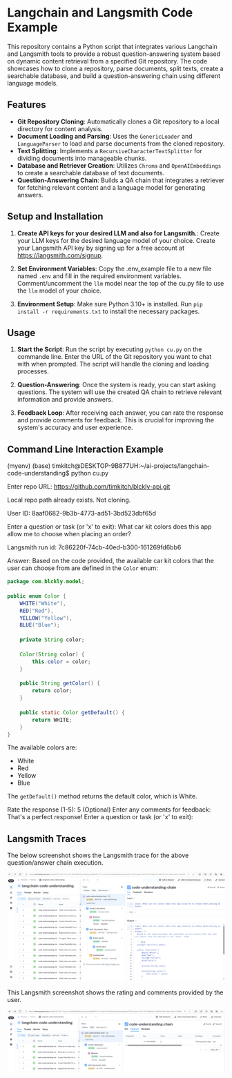 # Langchain and Langsmith Code Example

This repository contains a Python script that integrates various Langchain and Langsmith tools to provide a robust question-answering system based on dynamic content retrieval from a specified Git repository. The code showcases how to clone a repository, parse documents, split texts, create a searchable database, and build a question-answering chain using different language models.

## Features

- **Git Repository Cloning**: Automatically clones a Git repository to a local directory for content analysis.
- **Document Loading and Parsing**: Uses the `GenericLoader` and `LanguageParser` to load and parse documents from the cloned repository.
- **Text Splitting**: Implements a `RecursiveCharacterTextSplitter` for dividing documents into manageable chunks.
- **Database and Retriever Creation**: Utilizes `Chroma` and `OpenAIEmbeddings` to create a searchable database of text documents.
- **Question-Answering Chain**: Builds a QA chain that integrates a retriever for fetching relevant content and a language model for generating answers.

## Setup and Installation

1. **Create API keys for your desired LLM and also for Langsmith.**:
   Create your LLM keys for the desired language model of your choice. Create your Langsmith API key by signing up for a free account at https://langsmith.com/signup.

2. **Set Environment Variables**:
   Copy the .env_example file to a new file named `.env` and fill in the required environment variables. Comment/uncomment the `llm` model near the top of the cu.py file to use the `llm` model of your choice.

3. **Environment Setup**:
   Make sure Python 3.10+ is installed. Run `pip install -r requirements.txt` to install the necessary packages.

## Usage

1. **Start the Script**:
   Run the script by executing `python cu.py` on the commande line. Enter the URL of the Git repository you want to chat with when prompted. The script will handle the cloning and loading processes.

2. **Question-Answering**:
   Once the system is ready, you can start asking questions. The system will use the created QA chain to retrieve relevant information and provide answers.

3. **Feedback Loop**:
   After receiving each answer, you can rate the response and provide comments for feedback. This is crucial for improving the system's accuracy and user experience.


## Command Line Interaction Example
(myenv) (base) timkitch@DESKTOP-9B877UH:~/ai-projects/langchain-code-understanding$ python cu.py

Enter repo URL: https://github.com/timkitch/blckly-api.git

Local repo path already exists. Not cloning.

User ID: 8aaf0682-9b3b-4773-ad51-3bd523dbf65d

Enter a question or task (or 'x' to exit): What car kit colors does this app allow me to choose when placing an order?

Langsmith run id: 7c86220f-74cb-40ed-b300-161269fd6bb6

Answer: Based on the code provided, the available car kit colors that the user can choose from are defined in the `Color` enum:

```java
package com.blckly.model;

public enum Color {
    WHITE("White"), 
    RED("Red"), 
    YELLOW("Yellow"), 
    BLUE("Blue");

    private String color;

    Color(String color) {
        this.color = color;
    }

    public String getColor() {
        return color;
    }

    public static Color getDefault() {
        return WHITE;
    }
}
```

The available colors are:
- White
- Red 
- Yellow
- Blue

The `getDefault()` method returns the default color, which is White.

Rate the response (1-5): 5
(Optional) Enter any comments for feedback: That's a perfect response!
Enter a question or task (or 'x' to exit): 

## Langsmith Traces
The below screenshot shows the Langsmith trace for the above question/answer chain execution.

![Langsmith](langsmith.png)

This Langsmith screenshot shows the rating and comments provided by the user.

![Langsmith](langsmith-ratings.png)
